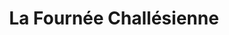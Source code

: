 ---
title: "La Fournée Challésienne"
url: /challes-les-eaux/la-fournee-challesienne/
shop: Bäckerei
---